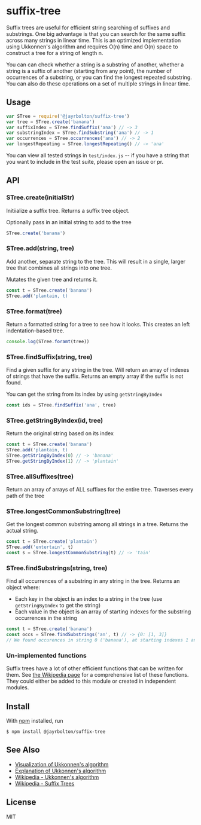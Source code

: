 # suffix-tree

Suffix trees are useful for efficient string searching of suffixes and substrings. One big advantage is that you can search for the same suffix across many strings in linear time. This is an optimized implementation using Ukkonnen's algorithm and requires O(n) time and O(n) space to construct a tree for a string of length n.

You can can check whether a string is a substring of another, whether a string is a suffix of another (starting from any point), the number of occurrences of a substring, or you can find the longest repeated substring. You can also do these operations on a set of multiple strings in linear time.

## Usage

```js
var STree = require('@jayrbolton/suffix-tree')
var tree = STree.create('banana')
var suffixIndex = STree.findSuffix('ana') // -> 3
var substringIndex = STree.findSubstring('ana') // -> 1
var occurrences = STree.occurrences('ana') // -> 2
var longestRepeating = STree.longestRepeating() // -> 'ana'
```

You can view all tested strings in `test/index.js` -- if you have a string that you want to include in the test suite, please open an issue or pr.

## API

### STree.create(initialStr)

Initiialize a suffix tree. Returns a suffix tree object.

Optionally pass in an initial string to add to the tree

```js
STree.create('banana')
```

### STree.add(string, tree)

Add another, separate string to the tree. This will result in a single, larger tree that combines all strings into one tree.

Mutates the given tree and returns it.

```js
const t = STree.create('banana')
STree.add('plantain, t)
```

### STree.format(tree)

Return a formatted string for a tree to see how it looks. This creates an left indentation-based tree.

```js
console.log(STree.foramt(tree))
```

### STree.findSuffix(string, tree)

Find a given suffix for any string in the tree. Will return an array of indexes of strings that have the suffix. Returns an empty array if the suffix is not found.

You can get the string from its index by using `getStringByIndex`

```js
const ids = STree.findSuffix('ana', tree)
```

### STree.getStringByIndex(id, tree)

Return the original string based on its index

```js
const t = STree.create('banana')
STree.add('plantain, t)
STree.getStringByIndex(0) // -> 'banana'
STree.getStringByIndex(1) // -> 'plantain'
```

### STree.allSuffixes(tree)

Return an array of arrays of ALL suffixes for the entire tree. Traverses every path of the tree

### STree.longestCommonSubstring(tree)

Get the longest common substring among all strings in a tree. Returns the actual string.

```js
const t = STree.create('plantain')
STree.add('entertain', t)
const s = STree.longestCommonSubstring(t) // -> 'tain'
```

### STree.findSubstrings(string, tree)

Find all occurrences of a substring in any string in the tree. Returns an object where:
* Each key in the object is an index to a string in the tree (use `getStringByIndex` to get the string)
* Each value in the object is an array of starting indexes for the substring occurrences in the string

```js
const t = STree.create('banana')
const occs = STree.findSubstrings('an', t) // -> {0: [1, 3]}
// We found occurences in string 0 ('banana'), at starting indexes 1 and 3 inside 'banana'
```

### Un-implemented functions

Suffix trees have a lot of other efficient functions that can be written for them. See [the Wikipedia page](https://en.wikipedia.org/wiki/Suffix_tree#Functionality) for a comprehensive list of these functions. They could either be added to this module or created in independent modules.

## Install

With [npm](https://npmjs.org/) installed, run

```
$ npm install @jayrbolton/suffix-tree
```

## See Also

- [Visualization of Ukkonnen's algorithm](brenden.github.io/ukkonen-animation/)
- [Explanation of Ukkonnen's algorithm](https://stackoverflow.com/questions/9452701/ukkonens-suffix-tree-algorithm-in-plain-english/9513423#9513423)
- [Wikipedia - Ukkonnen's algorithm](https://en.wikipedia.org/wiki/Suffix_tree)
- [Wikipedia - Suffix Trees](https://en.wikipedia.org/wiki/Suffix_tree)

## License

MIT

